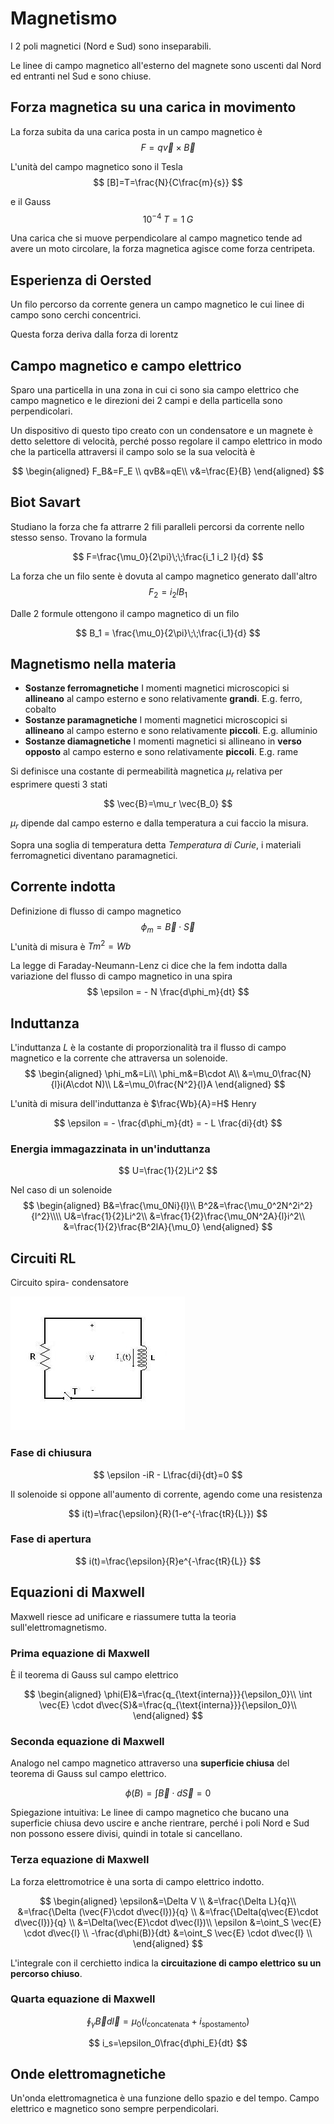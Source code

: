 # Magnetismo
I 2 poli magnetici (Nord e Sud) sono inseparabili.

Le linee di campo magnetico all'esterno del magnete sono uscenti dal Nord ed entranti nel Sud e sono chiuse.

## Forza magnetica su una carica in movimento
La forza subita da una carica posta in un campo magnetico è
$$
F=q \vec{v}\times\vec{B}
$$

L'unità del campo magnetico sono il Tesla
$$
[B]=T=\frac{N}{C\frac{m}{s}}
$$

e il Gauss
$$
10^{-4} \;T= 1\;G
$$

Una carica che si muove perpendicolare al campo magnetico tende ad avere un moto circolare, la forza magnetica agisce come forza centripeta.

## Esperienza di Oersted
Un filo percorso da corrente genera un campo magnetico le cui linee di campo sono cerchi concentrici.

Questa forza deriva dalla forza di lorentz

## Campo magnetico e campo elettrico
Sparo una particella in una zona in cui ci sono sia campo elettrico che campo magnetico e le direzioni dei 2 campi e della particella sono perpendicolari.

Un dispositivo di questo tipo creato con un condensatore e un magnete è detto selettore di velocità, perché posso regolare il campo elettrico in modo che la particella attraversi il campo solo se la sua velocità è

$$
\begin{aligned}
F_B&=F_E \\
qvB&=qE\\
v&=\frac{E}{B}
\end{aligned}
$$

## Biot Savart
Studiano la forza che fa attrarre 2 fili paralleli percorsi da corrente nello stesso senso. Trovano la formula

$$
F=\frac{\mu_0}{2\pi}\;\;\frac{i_1 i_2 l}{d}
$$

La forza che un filo sente è dovuta al campo magnetico generato dall'altro
$$
F_2 = i_2 l B_1
$$

Dalle 2 formule ottengono il campo magnetico di un filo

$$
B_1 = \frac{\mu_0}{2\pi}\;\;\frac{i_1}{d}
$$

## Magnetismo nella materia
- **Sostanze ferromagnetiche**
I momenti magnetici microscopici si **allineano** al campo esterno e sono relativamente **grandi**. E.g. ferro, cobalto
- **Sostanze paramagnetiche**
I momenti magnetici microscopici si **allineano** al campo esterno e sono relativamente **piccoli**. E.g. alluminio
- **Sostanze diamagnetiche**
I momenti magnetici si allineano in **verso opposto** al campo esterno e sono relativamente **piccoli**. E.g. rame

Si definisce una costante di permeabilità magnetica $\mu_r$ relativa per esprimere questi 3 stati

$$
\vec{B}=\mu_r \vec{B_0}
$$

$\mu_r$ dipende dal campo esterno e dalla temperatura a cui faccio la misura.

Sopra una soglia di temperatura detta *Temperatura di Curie*, i materiali ferromagnetici diventano paramagnetici.

## Corrente indotta
Definizione di flusso di campo magnetico
$$
\phi_m = \vec{B} \cdot \vec{S}
$$
L'unità di misura è $Tm^2=Wb$

La legge di Faraday-Neumann-Lenz ci dice che la fem indotta dalla variazione del flusso di campo magnetico in una spira
$$
\epsilon = - N \frac{d\phi_m}{dt}
$$

## Induttanza
L'induttanza $L$ è la costante di proporzionalità tra il flusso di campo magnetico e la corrente che attraversa un solenoide.
$$
\begin{aligned}
\phi_m&=Li\\
\phi_m&=B\cdot A\\
&=\mu_0\frac{N}{l}i(A\cdot N)\\
L&=\mu_0\frac{N^2}{l}A
\end{aligned}
$$

L'unità di misura dell'induttanza è $\frac{Wb}{A}=H$ Henry

$$
\epsilon = - \frac{d\phi_m}{dt} = - L \frac{di}{dt}
$$

### Energia immagazzinata in un'induttanza
$$
U=\frac{1}{2}Li^2
$$

Nel caso di un solenoide
$$
\begin{aligned}
B&=\frac{\mu_0Ni}{l}\\
B^2&=\frac{\mu_0^2N^2i^2}{l^2}\\\\
U&=\frac{1}{2}Li^2\\
&=\frac{1}{2}\frac{\mu_0N^2A}{l}i^2\\
&=\frac{1}{2}\frac{B^2lA}{\mu_0}
\end{aligned}
$$

## Circuiti RL
Circuito spira- condensatore

![Circuito_RL.JPG](images/circuitorl.jpg)

### Fase di chiusura
$$
\epsilon -iR - L\frac{di}{dt}=0
$$

Il solenoide si oppone all'aumento di corrente, agendo come una resistenza

$$
i(t)=\frac{\epsilon}{R}(1-e^{-\frac{tR}{L}})
$$

### Fase di apertura
$$
i(t)=\frac{\epsilon}{R}e^{-\frac{tR}{L}}
$$


## Equazioni di Maxwell
Maxwell riesce ad unificare e riassumere tutta la teoria sull'elettromagnetismo.

### Prima equazione di Maxwell
È il teorema di Gauss sul campo elettrico

$$
\begin{aligned}
\phi(E)&=\frac{q_{\text{interna}}}{\epsilon_0}\\
\int \vec{E} \cdot d\vec{S}&=\frac{q_{\text{interna}}}{\epsilon_0}\\
\end{aligned}
$$

### Seconda equazione di Maxwell
Analogo nel campo magnetico attraverso una **superficie chiusa** del teorema di Gauss sul campo elettrico.

$$
\phi(B)=\int \vec{B} \cdot d\vec{S}=0
$$

Spiegazione intuitiva: Le linee di campo magnetico che bucano una superficie chiusa devo uscire e anche rientrare, perché i poli Nord e Sud non possono essere divisi, quindi in totale si cancellano.

### Terza equazione di Maxwell
La forza elettromotrice è una sorta di campo elettrico indotto.

$$
\begin{aligned}
\epsilon&=\Delta V \\
&=\frac{\Delta L}{q}\\
&=\frac{\Delta (\vec{F}\cdot d\vec{l})}{q} \\
&=\frac{\Delta(q\vec{E}\cdot d\vec{l})}{q} \\
&=\Delta(\vec{E}\cdot d\vec{l})\\
\epsilon &=\oint_S \vec{E} \cdot d\vec{l} \\
-\frac{d\phi(B)}{dt} &=\oint_S \vec{E} \cdot d\vec{l} \\
\end{aligned}
$$

L'integrale con il cerchietto indica la **circuitazione di campo elettrico su un percorso chiuso**.

### Quarta equazione di Maxwell

$$
\oint_\gamma\vec{B}d\vec{l}=\mu_0(i_{\text{concatenata}}+i_{\text{spostamento}})
$$

$$
i_s=\epsilon_0\frac{d\phi_E}{dt}
$$

## Onde elettromagnetiche
Un'onda elettromagnetica è una funzione dello spazio e del tempo.
Campo elettrico e magnetico sono sempre perpendicolari.